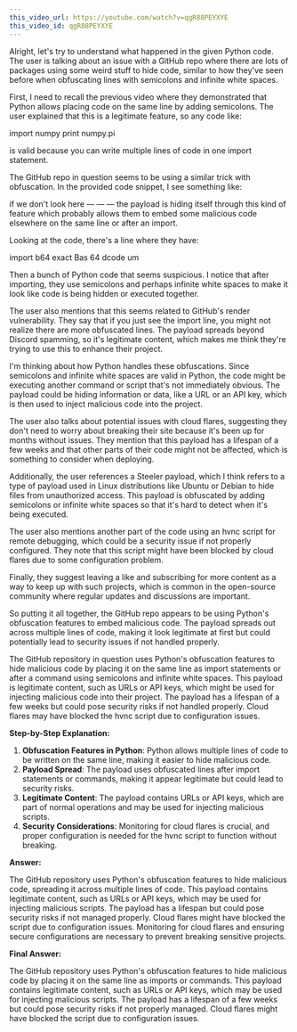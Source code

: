 ```yaml
---
this_video_url: https://youtube.com/watch?v=qgR88PEYXYE
this_video_id: qgR88PEYXYE
---
```

<think>
Alright, let's try to understand what happened in the given Python code. The user is talking about an issue with a GitHub repo where there are lots of packages using some weird stuff to hide code, similar to how they've seen before when obfuscating lines with semicolons and infinite white spaces.

First, I need to recall the previous video where they demonstrated that Python allows placing code on the same line by adding semicolons. The user explained that this is a legitimate feature, so any code like:

import numpy
print numpy.pi

is valid because you can write multiple lines of code in one import statement.

The GitHub repo in question seems to be using a similar trick with obfuscation. In the provided code snippet, I see something like:

if we don't look here — — — the payload is hiding itself through this kind of feature which probably allows them to embed some malicious code elsewhere on the same line or after an import.

Looking at the code, there's a line where they have:

import b64 exact Bas 64
dcode um

Then a bunch of Python code that seems suspicious. I notice that after importing, they use semicolons and perhaps infinite white spaces to make it look like code is being hidden or executed together.

The user also mentions that this seems related to GitHub's render vulnerability. They say that if you just see the import line, you might not realize there are more obfuscated lines. The payload spreads beyond Discord spamming, so it's legitimate content, which makes me think they're trying to use this to enhance their project.

I'm thinking about how Python handles these obfuscations. Since semicolons and infinite white spaces are valid in Python, the code might be executing another command or script that's not immediately obvious. The payload could be hiding information or data, like a URL or an API key, which is then used to inject malicious code into the project.

The user also talks about potential issues with cloud flares, suggesting they don't need to worry about breaking their site because it's been up for months without issues. They mention that this payload has a lifespan of a few weeks and that other parts of their code might not be affected, which is something to consider when deploying.

Additionally, the user references a Steeler payload, which I think refers to a type of payload used in Linux distributions like Ubuntu or Debian to hide files from unauthorized access. This payload is obfuscated by adding semicolons or infinite white spaces so that it's hard to detect when it's being executed.

The user also mentions another part of the code using an hvnc script for remote debugging, which could be a security issue if not properly configured. They note that this script might have been blocked by cloud flares due to some configuration problem.

Finally, they suggest leaving a like and subscribing for more content as a way to keep up with such projects, which is common in the open-source community where regular updates and discussions are important.

So putting it all together, the GitHub repo appears to be using Python's obfuscation features to embed malicious code. The payload spreads out across multiple lines of code, making it look legitimate at first but could potentially lead to security issues if not handled properly.
</think>

The GitHub repository in question uses Python's obfuscation features to hide malicious code by placing it on the same line as import statements or after a command using semicolons and infinite white spaces. This payload is legitimate content, such as URLs or API keys, which might be used for injecting malicious code into their project. The payload has a lifespan of a few weeks but could pose security risks if not handled properly. Cloud flares may have blocked the hvnc script due to configuration issues.

**Step-by-Step Explanation:**

1. **Obfuscation Features in Python**: Python allows multiple lines of code to be written on the same line, making it easier to hide malicious code.
2. **Payload Spread**: The payload uses obfuscated lines after import statements or commands, making it appear legitimate but could lead to security risks.
3. **Legitimate Content**: The payload contains URLs or API keys, which are part of normal operations and may be used for injecting malicious scripts.
4. **Security Considerations**: Monitoring for cloud flares is crucial, and proper configuration is needed for the hvnc script to function without breaking.

**Answer:**

The GitHub repository uses Python's obfuscation features to hide malicious code, spreading it across multiple lines of code. This payload contains legitimate content, such as URLs or API keys, which may be used for injecting malicious scripts. The payload has a lifespan but could pose security risks if not managed properly. Cloud flares might have blocked the script due to configuration issues. Monitoring for cloud flares and ensuring secure configurations are necessary to prevent breaking sensitive projects.

**Final Answer:**

The GitHub repository uses Python's obfuscation features to hide malicious code by placing it on the same line as imports or commands. This payload contains legitimate content, such as URLs or API keys, which may be used for injecting malicious scripts. The payload has a lifespan of a few weeks but could pose security risks if not properly managed. Cloud flares might have blocked the script due to configuration issues.
